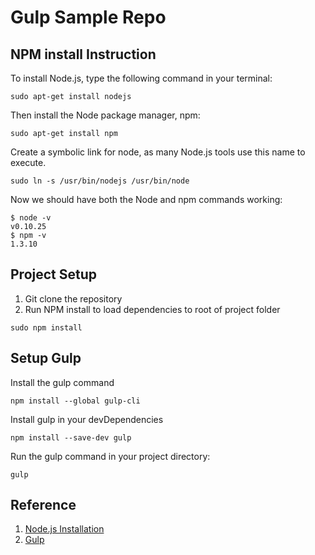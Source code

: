 # Gulp Sample Repo #
## NPM install Instruction ##
 To install Node.js, type the following command in your terminal:
```shell
sudo apt-get install nodejs
```
 Then install the Node package manager, npm:
```shell
sudo apt-get install npm
```
Create a symbolic link for node, as many Node.js tools use this name to execute.
```shell
sudo ln -s /usr/bin/nodejs /usr/bin/node
```
Now we should have both the Node and npm commands working:
```shell
$ node -v
v0.10.25
$ npm -v
1.3.10
```
## Project Setup ##
1. Git clone the repository
2. Run NPM install to load dependencies to root of project folder
```shell
sudo npm install
```
## Setup Gulp ##
Install the gulp command
```shell
npm install --global gulp-cli
```
Install gulp in your devDependencies
```shell
npm install --save-dev gulp
```
Run the gulp command in your project directory:
```shell
gulp
```
## Reference ##
1. [Node.js Installation](http://www.hostingadvice.com/how-to/install-nodejs-ubuntu-14-04/#ubuntu-package-manager )
2. [Gulp](https://github.com/gulpjs/gulp/blob/master/docs/getting-started.md)



